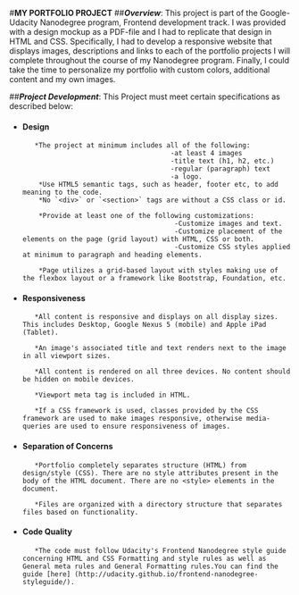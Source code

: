 #**MY PORTFOLIO PROJECT**
##**_Overview_**: This project is part of the Google-Udacity Nanodegree program, Frontend development track.
          I was provided with a design mockup as a PDF-file and I had to replicate that design in HTML and CSS. 
          Specifically, I had to develop a responsive website that displays images, descriptions and links to each of the portfolio projects I will complete throughout the course of my Nanodegree program.
          Finally, I could take the time to personalize my portfolio with custom colors, additional content and my own images.

##**_Project Development_**: This Project must meet certain specifications as described below:

+ #### **Design**
         
         *The project at minimum includes all of the following:
                                           -at least 4 images
                                           -title text (h1, h2, etc.)
                                           -regular (paragraph) text
                                           -a logo.
          *Use HTML5 semantic tags, such as header, footer etc, to add meaning to the code. 
          *No `<div>` or `<section>` tags are without a CSS class or id.

          *Provide at least one of the following customizations:
                                            -Customize images and text.
                                            -Customize placement of the elements on the page (grid layout) with HTML, CSS or both.
                                            -Customize CSS styles applied at minimum to paragraph and heading elements.      

          *Page utilizes a grid-based layout with styles making use of the flexbox layout or a framework like Bootstrap, Foundation, etc.                        

+ #### **Responsiveness**

         *All content is responsive and displays on all display sizes. This includes Desktop, Google Nexus 5 (mobile) and Apple iPad (Tablet).

         *An image's associated title and text renders next to the image in all viewport sizes.

         *All content is rendered on all three devices. No content should be hidden on mobile devices.

         *Viewport meta tag is included in HTML. 

         *If a CSS framework is used, classes provided by the CSS framework are used to make images responsive, otherwise media-queries are used to ensure responsiveness of images.


+ #### **Separation of Concerns**

         *Portfolio completely separates structure (HTML) from design/style (CSS). There are no style attributes present in the body of the HTML document. There are no <style> elements in the document.

         *Files are organized with a directory structure that separates files based on functionality.


+ #### **Code Quality**

         *The code must follow Udacity's Frontend Nanodegree style guide concerning HTML and CSS Formatting and style rules as well as General meta rules and General Formatting rules.You can find the guide [here] (http://udacity.github.io/frontend-nanodegree-styleguide/).

